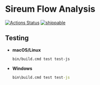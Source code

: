 # Sireum Flow Analysis

[![Actions Status](https://github.com/sireum/alir/workflows/CI/badge.svg)](https://github.com/sireum/alir/actions) [![shippable](https://api.shippable.com/projects/5ac95dc3b9854506004da919/badge?branch=master)](https://app.shippable.com/github/sireum/alir/dashboard)


## Testing

* **macOS/Linux**

  ```bash
  bin/build.cmd test test-js
  ```
  
* **Windows**

  ```cmd
  bin\build.cmd test test-js
  ```
